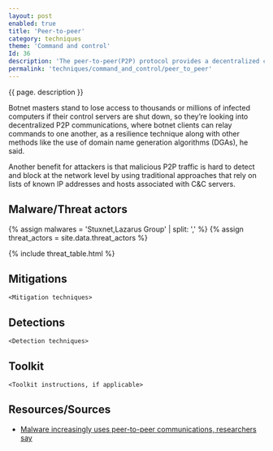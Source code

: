 ```yaml
---
layout: post
enabled: true
title: 'Peer-to-peer'
category: techniques
theme: 'Command and control'
Id: 36
description: 'The peer-to-peer(P2P) protocol provides a decentralized command and control technique. A decentralized network allows botnet clients to relay commands to other bots and removes the need of a master server.'
permalink: 'techniques/command_and_control/peer_to_peer'
---
```

{{ page. description }}

Botnet masters stand to lose access to thousands or millions of infected computers if their control servers are shut down, so they’re looking into decentralized P2P communications, where botnet clients can relay commands to one another, as a resilience technique along with other methods like the use of domain name generation algorithms (DGAs), he said.

Another benefit for attackers is that malicious P2P traffic is hard to detect and block at the network level by using traditional approaches that rely on lists of known IP addresses and hosts associated with C&C servers.

## Malware/Threat actors

<!-- Threat actors table -->
{% assign malwares = 'Stuxnet,Lazarus Group' | split: ',' %}
{% assign threat_actors = site.data.threat_actors %}

{% include threat_table.html %}

## Mitigations

`<Mitigation techniques>`

## Detections

`<Detection techniques>`

## Toolkit

`<Toolkit instructions, if applicable>`

## Resources/Sources

* [Malware increasingly uses peer-to-peer communications, researchers say](https://www.pcworld.com/article/2040836/malware-increasingly-uses-peertopeer-communications-researchers-say.html)
